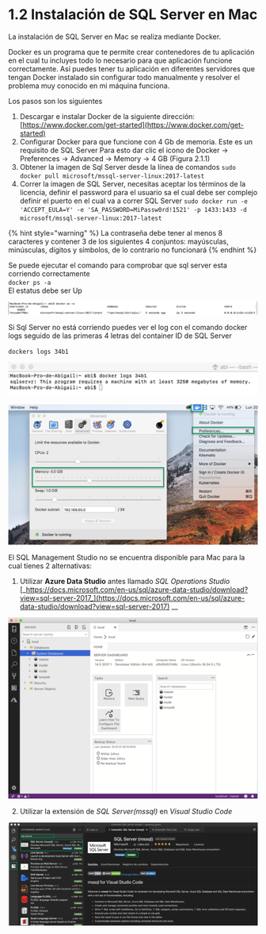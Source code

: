# 1.2 Instalación de SQL Server en Mac

La instalación de SQL Server en Mac se realiza mediante Docker. 

Docker es un programa que te permite crear contenedores de tu aplicación en el cual tu incluyes todo lo necesario para que aplicación funcione correctamente. Así puedes tener tu aplicación en diferentes servidores que tengan Docker instalado sin configurar todo manualmente y resolver el problema muy conocido en mi máquina funciona.

Los pasos son los siguientes

1. Descargar e instalar Docker de la siguiente dirección: [https://www.docker.com/get-started](https://www.docker.com/get-started)
2. Configurar Docker para que funcione con 4 Gb de memoria. Este es un requisito de SQL Server Para esto dar clic el icono de Docker -&gt; Preferences -&gt; Advanced -&gt; Memory -&gt; 4 GB \(Figura 2.1.1\)
3. Obtener la imagen de Sql Server desde  la línea de comandos `sudo docker pull microsoft/mssql-server-linux:2017-latest`
4. Correr la imagen de SQL Server, necesitas aceptar los términos de la licencia, definir el password para el usuario sa el cual debe ser complejo definir el puerto en el cual va a correr SQL Server `sudo docker run -e 'ACCEPT_EULA=Y' -e 'SA_PASSWORD=MiPassw0rd!1521' -p 1433:1433 -d microsoft/mssql-server-linux:2017-latest`

{% hint style="warning" %}
La contraseña debe tener al menos 8 caracteres y contener  3 de los siguientes 4 conjuntos: mayúsculas, minúsculas, dígitos y símbolos, de lo contrario no funcionará
{% endhint %}

Se puede ejecutar el comando para comprobar que sql server esta corriendo correctamente  
`docker ps -a`  
El estatus debe ser Up 

![](../.gitbook/assets/docker-ps.png)

Si Sql Server no está corriendo puedes ver el log con el comando docker logs seguido de las primeras 4 letras del container ID de SQL Server

`dockers logs 34b1`

![](../.gitbook/assets/error.png)

![Figura 2.1.1 Configurar Docker para trabajar con 4GB de RAM](../.gitbook/assets/docker%20%281%29.png)

El SQL Management Studio no se encuentra disponible para Mac para la cual tienes 2 alternativas: 

1. Utilizar **Azure Data Studio** antes llamado _SQL Operations Studio_ [_https://docs.microsoft.com/en-us/sql/azure-data-studio/download?view=sql-server-2017_](https://docs.microsoft.com/en-us/sql/azure-data-studio/download?view=sql-server-2017) __

![](../.gitbook/assets/image%20%2887%29.png)

 2. Utilizar la extensión de _SQL Server\(mssql\)_ en _Visual Studio Code_

![Figura 2.1.3 Obtener la extensi&#xF3;n de SQL Server para Visual Studio Code](../.gitbook/assets/extensionsql.png)

